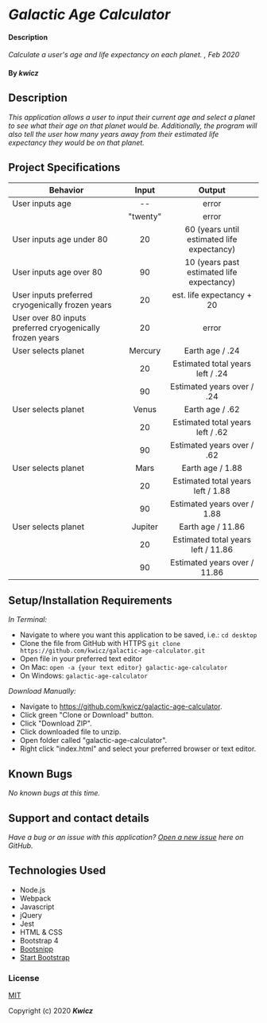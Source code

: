 # _Galactic Age Calculator_

#### Description 
_Calculate a user's age and life expectancy on each planet.
, Feb 2020_

#### By _**kwicz**_

## Description

_This application allows a user to input their current age and select a planet to see what their age on that planet would be.  Additionally, the program will also tell the user how many years away from their estimated life expectancy they would be on that planet._

## Project Specifications

|Behavior|Input|Output|
|---|:---:|:---:|
|User inputs age|--|error|
||"twenty"|error|
|User inputs age under 80|20|60 (years until estimated life expectancy)
|User inputs age over 80|90|10 (years past estimated life expectancy)|
|User inputs preferred cryogenically frozen years|20|est. life expectancy + 20|
|User over 80 inputs preferred cryogenically frozen years|20|error|
|User selects planet|Mercury|Earth age / .24|
||20|Estimated total years left / .24|
||90|Estimated years over / .24|
|User selects planet|Venus|Earth age / .62|
||20|Estimated total years left / .62|
||90|Estimated years over / .62|
|User selects planet|Mars|Earth age / 1.88|
||20|Estimated total years left / 1.88|
||90|Estimated years over / 1.88|
|User selects planet|Jupiter|Earth age / 11.86|
||20|Estimated total years left / 11.86|
||90|Estimated years over / 11.86|

## Setup/Installation Requirements

_In Terminal:_

* Navigate to where you want this application to be saved, i.e.:
```cd desktop```
* Clone the file from GitHub with HTTPS
```git clone https://github.com/kwicz/galactic-age-calculator.git```
* Open file in your preferred text editor
* On Mac: ```open -a {your text editor} galactic-age-calculator```
* On Windows: ```galactic-age-calculator```

_Download Manually:_

* Navigate to https://github.com/kwicz/galactic-age-calculator.
* Click green "Clone or Download" button.
* Click "Download ZIP".
* Click downloaded file to unzip.
* Open folder called "galactic-age-calculator".
* Right click "index.html" and select your preferred browser or text editor.

## Known Bugs

_No known bugs at this time._

## Support and contact details

_Have a bug or an issue with this application? [Open a new issue](https://github.com/kwicz/galactic-age-calculator/issues) here on GitHub._

## Technologies Used

* Node.js
* Webpack
* Javascript
* jQuery
* Jest
* HTML & CSS
* Bootstrap 4
* [Bootsnipp](https://bootsnipp.com/snippets/351Vo)
* [Start Bootstrap](https://startbootstrap.com/snippets/registration-page/)

### License

[MIT](https://choosealicense.com/licenses/mit/)

Copyright (c) 2020 **_Kwicz_**